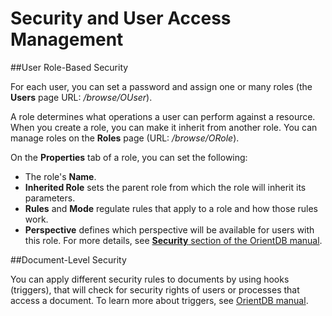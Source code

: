 # Security and User Access Management

##User Role-Based Security

For each user, you can set a password and assign one or many roles (the **Users** page URL: */browse/OUser*).

A role determines what operations a user can perform against a resource. When you create a role, you can make it inherit from another role. You can manage roles on the **Roles** page (URL: */browse/ORole*). 

On the **Properties** tab of a role, you can set the following:
* The role's **Name**.
* **Inherited Role** sets the parent role from which the role will inherit its parameters.
* **Rules** and **Mode** regulate rules that apply to a role and how those rules work. 
* **Perspective** defines which perspective will be available for users with this role.
For more details, see [**Security** section of the OrientDB manual](http://orientdb.com/docs/last/Studio-Security.html).

##Document-Level Security

You can apply different security rules to documents by using hooks (triggers), that will check for security rights of users or processes that access a document. To learn more about triggers, see [OrientDB manual](http://orientdb.com/docs/last/Hook.html).